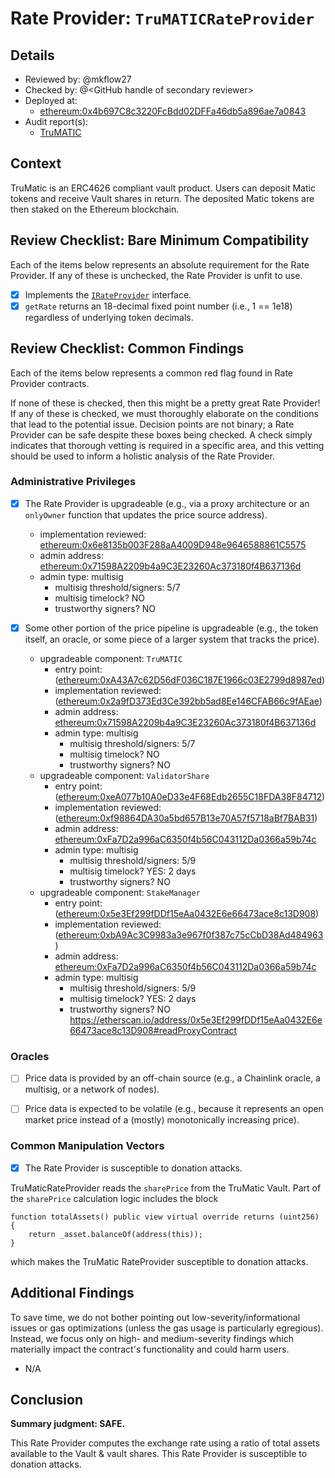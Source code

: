 # Rate Provider: `TruMATICRateProvider`

## Details
- Reviewed by: @mkflow27
- Checked by: @\<GitHub handle of secondary reviewer\>
- Deployed at:
    - [ethereum:0x4b697C8c3220FcBdd02DFFa46db5a896ae7a0843](https://etherscan.io/address/0x4b697C8c3220FcBdd02DFFa46db5a896ae7a0843#readProxyContract)
- Audit report(s):
    - [TruMATIC](https://trufin.io/audits/)

## Context
TruMatic is an ERC4626 compliant vault product. Users can deposit Matic tokens and receive Vault shares in return. The deposited Matic tokens are then staked on the Ethereum blockchain.

## Review Checklist: Bare Minimum Compatibility
Each of the items below represents an absolute requirement for the Rate Provider. If any of these is unchecked, the Rate Provider is unfit to use.

- [x] Implements the [`IRateProvider`](https://github.com/balancer/balancer-v2-monorepo/blob/bc3b3fee6e13e01d2efe610ed8118fdb74dfc1f2/pkg/interfaces/contracts/pool-utils/IRateProvider.sol) interface.
- [x] `getRate` returns an 18-decimal fixed point number (i.e., 1 == 1e18) regardless of underlying token decimals.

## Review Checklist: Common Findings
Each of the items below represents a common red flag found in Rate Provider contracts.

If none of these is checked, then this might be a pretty great Rate Provider! If any of these is checked, we must thoroughly elaborate on the conditions that lead to the potential issue. Decision points are not binary; a Rate Provider can be safe despite these boxes being checked. A check simply indicates that thorough vetting is required in a specific area, and this vetting should be used to inform a holistic analysis of the Rate Provider.

### Administrative Privileges
- [x] The Rate Provider is upgradeable (e.g., via a proxy architecture or an `onlyOwner` function that updates the price source address).
    - implementation reviewed: [ethereum:0x6e8135b003F288aA4009D948e9646588861C5575](https://etherscan.io/address/0x6e8135b003f288aa4009d948e9646588861c5575#code)
    - admin address: [ethereum:0x71598A2209b4a9C3E23260Ac373180f4B637136d](https://etherscan.io/address/0x71598A2209b4a9C3E23260Ac373180f4B637136d)
    - admin type: multisig
        - multisig threshold/signers: 5/7
        - multisig timelock? NO
        - trustworthy signers? NO

- [x] Some other portion of the price pipeline is upgradeable (e.g., the token itself, an oracle, or some piece of a larger system that tracks the price).
    - upgradeable component: `TruMATIC`
        - entry point: ([ethereum:0xA43A7c62D56dF036C187E1966c03E2799d8987ed](https://etherscan.io/address/0xA43A7c62D56dF036C187E1966c03E2799d8987ed))
        - implementation reviewed: ([ethereum:0x2a9fD373Ed3Ce392bb5ad8Ee146CFAB66c9fAEae](https://etherscan.io/address/0x2a9fd373ed3ce392bb5ad8ee146cfab66c9faeae#code))
        - admin address: [ethereum:0x71598A2209b4a9C3E23260Ac373180f4B637136d](https://etherscan.io/address/0x71598A2209b4a9C3E23260Ac373180f4B637136d)
        - admin type: multisig
            - multisig threshold/signers: 5/7
            - multisig timelock? NO
            - trustworthy signers? NO
    - upgradeable component: `ValidatorShare`
        - entry point: ([ethereum:0xeA077b10A0eD33e4F68Edb2655C18FDA38F84712](https://etherscan.io/address/0xeA077b10A0eD33e4F68Edb2655C18FDA38F84712))
        - implementation reviewed: ([ethereum:0xf98864DA30a5bd657B13e70A57f5718aBf7BAB31](https://etherscan.io/address/0xf98864da30a5bd657b13e70a57f5718abf7bab31#code))
        - admin address: [ethereum:0xFa7D2a996aC6350f4b56C043112Da0366a59b74c](https://etherscan.io/address/0xFa7D2a996aC6350f4b56C043112Da0366a59b74c#code)
        - admin type: multisig
            - multisig threshold/signers: 5/9
            - multisig timelock? YES: 2 days
            - trustworthy signers? NO
    - upgradeable component: `StakeManager`
        - entry point: ([ethereum:0x5e3Ef299fDDf15eAa0432E6e66473ace8c13D908](https://etherscan.io/address/0x5e3Ef299fDDf15eAa0432E6e66473ace8c13D908))
        - implementation reviewed: ([ethereum:0xbA9Ac3C9983a3e967f0f387c75cCbD38Ad484963](https://etherscan.io/address/0xba9ac3c9983a3e967f0f387c75ccbd38ad484963#code))
        - admin address: [ethereum:0xFa7D2a996aC6350f4b56C043112Da0366a59b74c](https://etherscan.io/address/0xFa7D2a996aC6350f4b56C043112Da0366a59b74c#code)
        - admin type: multisig
            - multisig threshold/signers: 5/9
            - multisig timelock? YES: 2 days
            - trustworthy signers? NO
https://etherscan.io/address/0x5e3Ef299fDDf15eAa0432E6e66473ace8c13D908#readProxyContract

### Oracles
- [ ] Price data is provided by an off-chain source (e.g., a Chainlink oracle, a multisig, or a network of nodes).

- [ ] Price data is expected to be volatile (e.g., because it represents an open market price instead of a (mostly) monotonically increasing price).

### Common Manipulation Vectors
- [x] The Rate Provider is susceptible to donation attacks.

TruMaticRateProvider reads the `sharePrice` from the TruMatic Vault. Part of the `sharePrice` calculation logic includes the block
``` solidity
function totalAssets() public view virtual override returns (uint256) {
    return _asset.balanceOf(address(this));
}
```
which makes the TruMatic RateProvider susceptible to donation attacks.

## Additional Findings
To save time, we do not bother pointing out low-severity/informational issues or gas optimizations (unless the gas usage is particularly egregious). Instead, we focus only on high- and medium-severity findings which materially impact the contract's functionality and could harm users.

- N/A


## Conclusion
**Summary judgment: SAFE.**

This Rate Provider computes the exchange rate using a ratio of total assets available to the Vault & vault shares. This Rate Provider is susceptible to donation attacks. 
